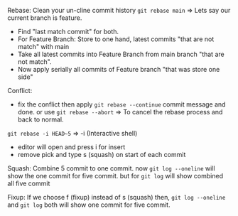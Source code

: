 Rebase: Clean your un-cline commit history 
`git rebase main` => Lets say our current branch is feature.
- Find "last match commit" for both.
- For Feature Branch: Store to one hand, latest commits "that are not match" with main
- Take all latest commits into Feature Branch from main branch "that are not match".
- Now apply serially all commits of Feature branch "that was store one side"

Conflict:
- fix the conflict then apply `git rebase --continue` commit message and done.
or use `git rebase --abort` => To cancel the rebase process and back to normal.

`git rebase -i HEAD~5` => -i (Interactive shell)
- editor will open and press i for insert
- remove pick and type s (squash) on start of each commit

Squash: Combine 5 commit to one commit. 
now `git log --oneline` will show the one commit for five commit.
but for `git log` will show combined all five commit

Fixup: If we choose f (fixup) instead of s (squash) 
then, `git log --oneline` and `git log` both will show one commit for five commit.